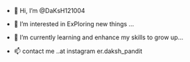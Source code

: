 - 👋 Hi, I’m @DaKsH121004
- 👀 I’m interested in ExPloring new things ...
- 🌱 I’m currently learning and enhance my skills to grow up...

- 📫 contact me ..at instagram er.daksh_pandit

<!---
DaKsH121004/DaKsH121004 is a ✨ special ✨ repository because its `README.md` (this file) appears on your GitHub profile.
You can click the Preview link to take a look at your changes.
--->
